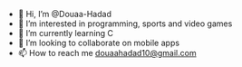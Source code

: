 - 👋 Hi, I’m @Douaa-Hadad
- 👀 I’m interested in programming, sports and video games
- 🌱 I’m currently learning C
- 💞️ I’m looking to collaborate on mobile apps
- 📫 How to reach me douaahadad10@gmail.com

<!---
Douaa-Hadad/Douaa-Hadad is a ✨ special ✨ repository because its `README.md` (this file) appears on your GitHub profile.
You can click the Preview link to take a look at your changes.
--->
